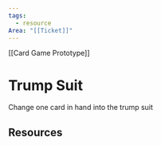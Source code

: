 ```yaml
---
tags:
  - resource
Area: "[[Ticket]]"
---
```


[[Card Game Prototype]]
# Trump Suit
Change one card in hand into the trump suit

## Resources
